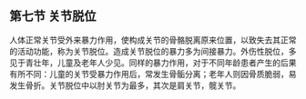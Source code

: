 ## 第七节 关节脱位

人体正常关节受外来暴力作用，使构成关节的骨骼脱离原来位置，以致失去其正常的活动功能，称为关节脱位。造成关节脱位的暴力多为间接暴力。外伤性脱位，多见于青壮年，儿童及老年人少见。同样的暴力作用，对于不同年龄患者产生的后果有所不同：儿童的关节受暴力作用后，常发生骨骺分离；老年人则因骨质脆弱，易发生骨折。关节脱位中以肘关节为最多，其次是肩关节，髋关节。
